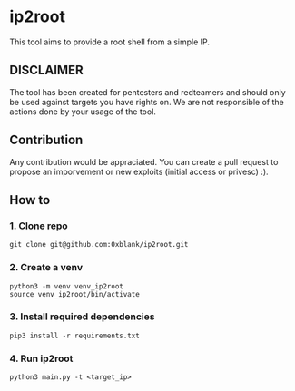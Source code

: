 # ip2root

This tool aims to provide a root shell from a simple IP.

## DISCLAIMER

The tool has been created for pentesters and redteamers and should only be used against targets you have rights on.
We are not responsible of the actions done by your usage of the tool.

## Contribution

Any contribution would be appraciated. You can create a pull request to propose an imporvement or new exploits (initial access or privesc) :).

##  How to

### 1. Clone repo

```shell
git clone git@github.com:0xblank/ip2root.git
```

### 2. Create a venv

```shell
python3 -m venv venv_ip2root
source venv_ip2root/bin/activate
```

### 3. Install required dependencies

```shell
pip3 install -r requirements.txt
```

### 4. Run ip2root

```shell
python3 main.py -t <target_ip>
```
